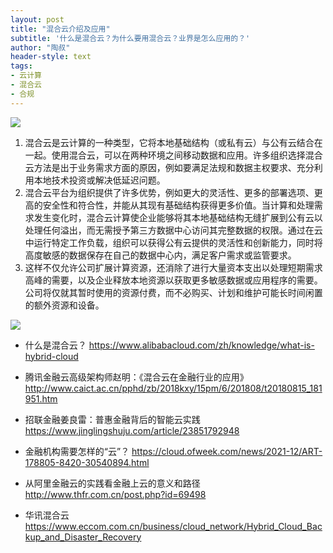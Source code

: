 ```yaml
---
layout: post
title: "混合云介绍及应用"
subtitle: '什么是混合云？为什么要用混合云？业界是怎么应用的？'
author: "陶叔"
header-style: text
tags:
- 云计算
- 混合云
- 合规
---
```


![](https://tjj006-1302037511.cos.ap-shanghai.myqcloud.com/2021/12/17/16397037311282.jpg)

1. 混合云是云计算的一种类型，它将本地基础结构（或私有云）与公有云结合在一起。使用混合云，可以在两种环境之间移动数据和应用。许多组织选择混合云方法是出于业务需求方面的原因，例如要满足法规和数据主权要求、充分利用本地技术投资或解决低延迟问题。
2. 混合云平台为组织提供了许多优势，例如更大的灵活性、更多的部署选项、更高的安全性和符合性，并能从其现有基础结构获得更多价值。当计算和处理需求发生变化时，混合云计算使企业能够将其本地基础结构无缝扩展到公有云以处理任何溢出，而无需授予第三方数据中心访问其完整数据的权限。通过在云中运行特定工作负载，组织可以获得公有云提供的灵活性和创新能力，同时将高度敏感的数据保存在自己的数据中心内，满足客户需求或监管要求。
3. 这样不仅允许公司扩展计算资源，还消除了进行大量资本支出以处理短期需求高峰的需要，以及企业释放本地资源以获取更多敏感数据或应用程序的需要。公司将仅就其暂时使用的资源付费，而不必购买、计划和维护可能长时间闲置的额外资源和设备。


![](https://tjj006-1302037511.cos.ap-shanghai.myqcloud.com/2021/12/17/16397037377315.jpg)

- 什么是混合云？ https://www.alibabacloud.com/zh/knowledge/what-is-hybrid-cloud

- 腾讯金融云高级架构师赵明：《混合云在金融行业的应用》 http://www.caict.ac.cn/pphd/zb/2018kxy/15pm/6/201808/t20180815_181951.htm

- 招联金融姜良雷：普惠金融背后的智能云实践 https://www.jinglingshuju.com/article/23851792948

- 金融机构需要怎样的“云”？ https://cloud.ofweek.com/news/2021-12/ART-178805-8420-30540894.html

- 从阿里金融云的实践看金融上云的意义和路径 http://www.thfr.com.cn/post.php?id=69498

- 华讯混合云 https://www.eccom.com.cn/business/cloud_network/Hybrid_Cloud_Backup_and_Disaster_Recovery